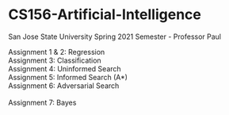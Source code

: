 # CS156-Artificial-Intelligence

San Jose State University Spring 2021 Semester - Professor Paul

Assignment 1 & 2: Regression <br />
Assignment 3: Classification <br />
Assignment 4: Uninformed Search <br />
Assignment 5: Informed Search (A*) <br />
Assignment 6: Adversarial Search <br /> <br />
Assignment 7: Bayes  <br />
